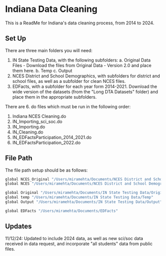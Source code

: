 
# Indiana Data Cleaning

This is a ReadMe for Indiana's data cleaning process, from 2014 to 2024.

## Set Up
There are three main folders you will need:
1. IN State Testing Data, with the following subfolders:
    a. Original Data Files - Download the files from Original Data - Version 2.0 and place them here.
    b. Temp
    c. Output
2. NCES District and School Demographics, with subfolders for district and school files, as well as a subfolder for clean NCES files.
3. EDFacts, with a subfolder for each year form 2014-2021.  Download the wide version of the datasets (from the "Long DTA Datasets" folder) and place them in the appropriate subfolders.

There are 6. do files which must be run in the following order:
1. Indiana NCES Cleaning.do
2. IN_Importing_sci_soc.do
3. IN_Importing.do
4. IN_Cleaning.do
5. IN_EDFactsParticipation_2014_2021.do
6. IN_EDFactsParticipation_2022.do

## File Path

The file path setup should be as follows: 

```bash
global NCES_Original "/Users/miramehta/Documents/NCES District and School Demographics/"
global NCES "/Users/miramehta/Documents/NCES District and School Demographics/Cleaned NCES Data"

global Original "/Users/miramehta/Documents/IN State Testing Data/Original Data Files"
global temp "/Users/miramehta/Documents/IN State Testing Data/Temp"
global Output "/Users/miramehta/Documents/IN State Testing Data/Output"

global EDFacts "/Users/miramehta/Documents/EDFacts"
```

## Updates
11/12/24: Updated to include 2024 data, as well as new sci/soc data received in data request, and incorporate "all students" data from public files.
